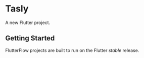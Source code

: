 # Tasly

A new Flutter project.

## Getting Started

FlutterFlow projects are built to run on the Flutter _stable_ release.
